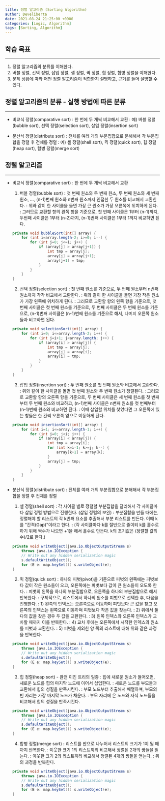 ```yaml
---
title: 정렬 알고리즘 (Sorting Algorithm)
author: Develiberta
date: 2021-08-24 21:25:00 +0900
categories: [Logic, Algorithm]
tags: [Sorting, Algorithm]
---
```



## 학습 목표
---
1. 정렬 알고리즘의 분류를 이해한다.
2. 버블 정렬, 선택 정렬, 삽입 정렬, 셸 정렬, 퀵 정렬, 힙 정렬, 합병 정렬을 이해한다.
3. 문제 상황에 따라 어떤 정렬 알고리즘이 적합한지 설명하고, 근거를 들어 설명할 수 있다.

## 정렬 알고리즘의 분류 - 실행 방법에 따른 분류
---
- 비교식 정렬(comparative sort)
: 한 번에 두 개씩 비교해서 교환
: 예) 버블 정렬(bubble sort), 선택 정렬(selection sort), 삽입 정렬(insertion sort)


- 분산식 정렬(distribute sort)
: 전체를 여러 개의 부분집합으로 분해해서 각 부분집합을 정렬 후 전체를 정렬
: 예) 셸 정렬(shell sort), 퀵 정렬(quick sort), 힙 정렬(heap sort), 합병 정렬(merge sort)


## 정렬 알고리즘
---
- 비교식 정렬(comparative sort)
: 한 번에 두 개씩 비교해서 교환

	1. 버블 정렬(bubble sort)
	: 첫 번째 원소와 두 번째 원소, 두 번째 원소와 세 번째 원소, ..., (n-1)번째 원소와 n번째 원소까지 인접한 두 원소를 비교해서 교환한다.
	: 위와 같이 한 사이클을 돌면 가장 큰 원소가 가장 오른쪽에 위치하게 된다.
	: 그러므로 교환할 항의 왼쪽 항을 기준으로, 첫 번째 사이클은 1부터 (n-1)까지, 두번째 사이클은 1부터 (n-2)까지, (n-1)번째 사이클은 1부터 1까지 비교하면 된다.
	```java
	private void bubbleSort(int[] array) {
        for (int i=array.length-2; i>=0; i--) {
            for (int j=0; j<=i; j++) {
                if (array[j] > array[j+1]) {
                    int tmp = array[j];
                    array[j] = array[j+1];
                    array[j+1] = tmp;
                }
            }
        }
    }
	```
	
	2. 선택 정렬(selection sort)
	: 첫 번째 원소를 기준으로, 두 번째 원소부터 n번째 원소까지 각각 비교해서 교환한다.
	: 위와 같이 한 사이클을 돌면 가장 작은 원소가 가장 왼쪽에 위치하게 된다.
	: 그러므로 교환할 항의 왼쪽 항을 기준으로, 첫 번째 사이클은 첫 번째 원소를 기준으로, 두 번째 사이클은 두 번째 원소를 기준으로, (n-1)번째 사이클은 (n-1)번째 원소를 기준으로 해서, 나머지 오른쪽 원소들과 비교하면 된다.
	```java
	private void selectionSort(int[] array) {
        for (int i=0; i<=array.length-2; i++) {
            for (int j=i+1; j<array.length; j++) {
                if (array[i] > array[j]) {
                    int tmp = array[j];
                    array[j] = array[i];
                    array[i] = tmp;
                }
            }
        }
    }
	```
	
	3. 삽입 정렬(insertion sort)
	: 두 번째 원소를 첫 번째 원소와 비교해서 교환한다.
	: 위와 같이 한 사이클을 돌면 첫 번째 원소와 두 번째 원소가 정렬된다.
	: 그러므로 교환할 항의 오른쪽 항을 기준으로, 두 번째 사이클은 세 번째 원소를 첫 번째부터 두 번째 원소와 비교하고, (n-1)번째 사이클은 n번째 원소를 첫 번째부터 (n-1)번째 원소와 비교하면 된다.
	: 이때 삽입할 위치를 찾았다면 그 오른쪽에 있는 항들은 한 칸씩 오른쪽 옆으로 이동하게 된다.
	```java
	private void insertionSort(int[] array) {
        for (int i=1; i<=array.length-1; i++) {
            for (int j=0; j<i; j++) {
                if (array[i] < array[j]) {
                    int tmp = array[i];
                    for (int k=i-1; k>=j; k--) {
                        array[k+1] = array[k];
                    }
                    array[j] = tmp;
                }
            }
        }
    }
	```
	
	
- 분산식 정렬(distribute sort)
: 전체를 여러 개의 부분집합으로 분해해서 각 부분집합을 정렬 후 전체를 정렬

	1. 셸 정렬(shell sort)
	: 각 사이클 별로 정렬할 부분집합을 달리해서 각 사이클마다 삽입 정렬 방법으로 진행한다. (삽입 정렬의 보완)
	: 부분집합을 만들 때에는, 정렬해야 할 리스트의 각 k번째 요소를 추출해서 부분 리스트를 만든다. 이때 k를 "간격(Gap)"이라고 한다.
	: (각 사이클마다 k를 절반으로 줄이되 k를 홀수로 하기 위해 짝수가 나오면 +1을 해서 홀수로 만든다. k의 초기값은 (정렬할 값의 수)/2로 한다.)
	```java
	private void writeObject(java.io.ObjectOutputStream s)
		throws java.io.IOException {
		// Write out any hidden serialization magic
		s.defaultWriteObject();
		for (E e: map.keySet()) s.writeObject(e);
	}
	```
	
	2. 퀵 정렬(quick sort)
	: 하나의 피벗(pivot)을 기준으로 피벗의 왼쪽에는 피벗보다 값이 작은 원소들이 오고, 오른쪽에는 피벗보다 값이 큰 원소들이 오도록 한다.
	: 피벗의 왼쪽을 하나의 부분집합으로, 오른쪽을 하나의 부분집합으로 해서 반복한다.
	: 구체적으로, 리스트에서 하나의 원소를 피벗으로 선택한 후, 다음을 진행한다.
	: 1) 왼쪽의 인덱스는 오른쪽으로 이동하며 피벗보다 큰 값을 찾고 오른쪽의 인덱스는 왼쪽으로 이동하며 피벗보다 작은 값을 찾는다.
	: 2) 위에서 둘 다의 값을 찾은 경우 두 값을 교환한다.
	: 3) 왼쪽 인덱스와 오른쪽 인덱스가 교차할 때까지 이를 반복한다.
	: 4) 교차 후에는 오른쪽에서 시작한 인덱스의 원소를 피벗과 교환한다.
	: 5) 피벗을 제외한 양 쪽의 리스트에 대해 위와 같은 과정을 반복한다.
	```java
	private void writeObject(java.io.ObjectOutputStream s)
		throws java.io.IOException {
		// Write out any hidden serialization magic
		s.defaultWriteObject();
		for (E e: map.keySet()) s.writeObject(e);
	}
	```
	
	3. 힙 정렬(heap sort) - 완전 이진 트리의 일종
	: 힙에 새로운 원소가 들어오면, 새로운 노드를 힙의 마지막 노드에 이어서 삽입한다.
	: 새로운 노드를 부모들과 교환해서 힙의 성질을 만족시킨다.
	: 부모 노드부터 추출해서 배열하며, 부모의 빈 자리는 가장 마지막 노드가 채운다.
	: 부모 자리에 온 노드와 자식 노드들을 비교해서 힙의 성질을 만족시킨다.
	```java
	private void writeObject(java.io.ObjectOutputStream s)
		throws java.io.IOException {
		// Write out any hidden serialization magic
		s.defaultWriteObject();
		for (E e: map.keySet()) s.writeObject(e);
	}
	```
	
	4. 합병 정렬(merge sort)
	: 리스트를 반으로 나누어서 리스트의 크기가 1이 될 때까지 반복한다.
	: 이웃한 크기 1의 리스트끼리 비교해서 정렬된 2개의 쌍들을 얻는다.
	: 이웃한 크기 2의 리스트끼리 비교해서 정렬된 4개의 쌍들을 얻는다.
	: 위의 과정을 반복한다.
	```java
	private void writeObject(java.io.ObjectOutputStream s)
		throws java.io.IOException {
		// Write out any hidden serialization magic
		s.defaultWriteObject();
		for (E e: map.keySet()) s.writeObject(e);
	}
	```